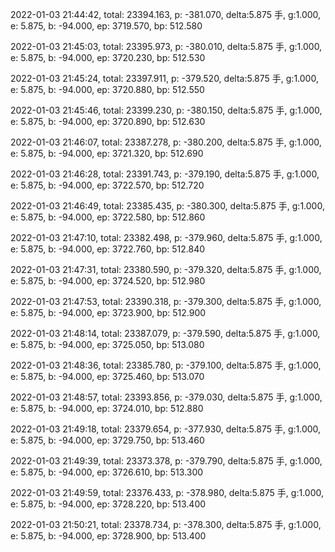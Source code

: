 2022-01-03 21:44:42, total: 23394.163, p: -381.070, delta:5.875 手, g:1.000, e: 5.875, b: -94.000, ep: 3719.570, bp: 512.580

2022-01-03 21:45:03, total: 23395.973, p: -380.010, delta:5.875 手, g:1.000, e: 5.875, b: -94.000, ep: 3720.230, bp: 512.530

2022-01-03 21:45:24, total: 23397.911, p: -379.520, delta:5.875 手, g:1.000, e: 5.875, b: -94.000, ep: 3720.880, bp: 512.550

2022-01-03 21:45:46, total: 23399.230, p: -380.150, delta:5.875 手, g:1.000, e: 5.875, b: -94.000, ep: 3720.890, bp: 512.630

2022-01-03 21:46:07, total: 23387.278, p: -380.200, delta:5.875 手, g:1.000, e: 5.875, b: -94.000, ep: 3721.320, bp: 512.690

2022-01-03 21:46:28, total: 23391.743, p: -379.190, delta:5.875 手, g:1.000, e: 5.875, b: -94.000, ep: 3722.570, bp: 512.720

2022-01-03 21:46:49, total: 23385.435, p: -380.300, delta:5.875 手, g:1.000, e: 5.875, b: -94.000, ep: 3722.580, bp: 512.860

2022-01-03 21:47:10, total: 23382.498, p: -379.960, delta:5.875 手, g:1.000, e: 5.875, b: -94.000, ep: 3722.760, bp: 512.840

2022-01-03 21:47:31, total: 23380.590, p: -379.320, delta:5.875 手, g:1.000, e: 5.875, b: -94.000, ep: 3724.520, bp: 512.980

2022-01-03 21:47:53, total: 23390.318, p: -379.300, delta:5.875 手, g:1.000, e: 5.875, b: -94.000, ep: 3723.900, bp: 512.900

2022-01-03 21:48:14, total: 23387.079, p: -379.590, delta:5.875 手, g:1.000, e: 5.875, b: -94.000, ep: 3725.050, bp: 513.080

2022-01-03 21:48:36, total: 23385.780, p: -379.100, delta:5.875 手, g:1.000, e: 5.875, b: -94.000, ep: 3725.460, bp: 513.070

2022-01-03 21:48:57, total: 23393.856, p: -379.030, delta:5.875 手, g:1.000, e: 5.875, b: -94.000, ep: 3724.010, bp: 512.880

2022-01-03 21:49:18, total: 23379.654, p: -377.930, delta:5.875 手, g:1.000, e: 5.875, b: -94.000, ep: 3729.750, bp: 513.460

2022-01-03 21:49:39, total: 23373.378, p: -379.790, delta:5.875 手, g:1.000, e: 5.875, b: -94.000, ep: 3726.610, bp: 513.300

2022-01-03 21:49:59, total: 23376.433, p: -378.980, delta:5.875 手, g:1.000, e: 5.875, b: -94.000, ep: 3728.220, bp: 513.400

2022-01-03 21:50:21, total: 23378.734, p: -378.300, delta:5.875 手, g:1.000, e: 5.875, b: -94.000, ep: 3728.900, bp: 513.400